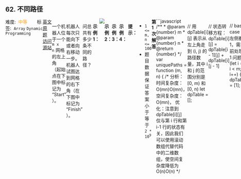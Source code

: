 <div style="font-size: 20px; margin-bottom: 15px; font-weight: bold;">62. 不同路径</div>
<div style="display: flex; font-size: 14px; justify-content: space-between;"><div><span style="margin-right: 30px;">难度:&nbsp;&nbsp;<label style="color: rgb(255, 161, 25);">中等</label></span><span style="margin-right: 30px;">标签:&nbsp;&nbsp;<code>Array</code>&nbsp;<code>Dynamic Programming</code></span></div><div><span style="margin-right: 15px;"><a href="https://leetcode.com/problems/unique-paths/">英文原题</a></span><span><a href="https://leetcode-cn.com/problems/unique-paths/">访问源站</a></span></div>
<hr style="height: 1px; margin: 1em 0px;" />
<p>一个机器人位于一个 <code>m x n</code><em> </em>网格的左上角 （起始点在下图中标记为 “Start” ）。</p>

<p>机器人每次只能向下或者向右移动一步。机器人试图达到网格的右下角（在下图中标记为 “Finish” ）。</p>

<p>问总共有多少条不同的路径？</p>

<p> </p>

<p><strong>示例 1：</strong></p>
<img src="https://assets.leetcode.com/uploads/2018/10/22/robot_maze.png" />
<pre>
<strong>输入：</strong>m = 3, n = 7
<strong>输出：</strong>28</pre>

<p><strong>示例 2：</strong></p>

<pre>
<strong>输入：</strong>m = 3, n = 2
<strong>输出：</strong>3
<strong>解释：</strong>
从左上角开始，总共有 3 条路径可以到达右下角。
1. 向右 -> 向下 -> 向下
2. 向下 -> 向下 -> 向右
3. 向下 -> 向右 -> 向下
</pre>

<p><strong>示例 3：</strong></p>

<pre>
<strong>输入：</strong>m = 7, n = 3
<strong>输出：</strong>28
</pre>

<p><strong>示例 4：</strong></p>

<pre>
<strong>输入：</strong>m = 3, n = 3
<strong>输出：</strong>6</pre>

<p> </p>

<p><strong>提示：</strong></p>

<ul>
	<li><code>1 <= m, n <= 100</code></li>
	<li>题目数据保证答案小于等于 <code>2 * 10<sup>9</sup></code></li>
</ul>

<hr style="height: 1px; margin: 1em 0px;" />
<strong>第1次解答</strong>
```javascript
/**
 * @param {number} m
 * @param {number} n
 * @return {number}
 */
var uniquePaths = function (m, n) {
  /*
        分析： 时间复杂度：O(mn)O(mn)，空间复杂度：O(mn)，
        优化：注意到 dpTable[i][j] 仅与第 i 行和第 i-1 行的状态有关，因此我们可以使用滚动数组代替代码中的二维数组，使空间复杂度降低为 O(n)O(n)
    */

  // 用 dpTable[i][j] 表示从左上角走到 (i, j) 的路径数量，其中 i 和 j 的范围分别是 [0, m) 和 [0, n)
  let dpTable = [];

  // 状态转移方程：dpTable[i][j] = dpTable[i - 1][j] + dpTable[i][j - 1]

  // base case：最左侧都是 1，需要提前处理 i - 1 问题
  for (let i = 0; i < m; i++) {
    dpTable[i] = [1];
  }

  // base case: j = 1 时， j -1 不满足状态转移方程
  for (let j = 0; j < n; j++) {
    dpTable[0][j] = 1;
  }

  for (let i = 1; i < m; i++) {
    for (let j = 1; j < n; j++) {
      dpTable[i][j] = dpTable[i - 1][j] + dpTable[i][j - 1];
    }
  }

  return dpTable[m - 1][n - 1];
};
```